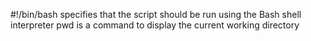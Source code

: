 #!/bin/bash specifies that the script should be run using the Bash shell interpreter
pwd is a command to display the current working directory
